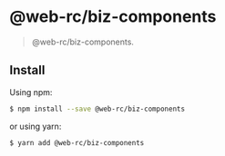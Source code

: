 # @web-rc/biz-components

> @web-rc/biz-components.

## Install

Using npm:

```bash
$ npm install --save @web-rc/biz-components
```

or using yarn:

```bash
$ yarn add @web-rc/biz-components
```

